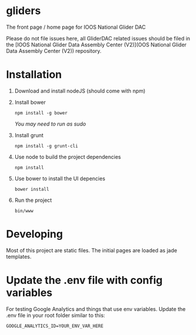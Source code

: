 # gliders
The front page / home page for IOOS National Glider DAC

Please do not file issues here,  all GliderDAC related issues should be filed in the [IOOS National Glider Data Assembly Center (V2)](OOS National Glider Data Assembly Center (V2)) repository.


# Installation

1. Download and install nodeJS (should come with npm)
2. Install bower
   
   ```
   npm install -g bower
   ```

   _You may need to run as sudo_

3. Install grunt

   ```
   npm install -g grunt-cli
   ```

4. Use node to build the project dependencies

   ```
   npm install
   ```

5. Use bower to install the UI depencies

   ```
   bower install
   ```

6. Run the project

    ```
    bin/www
    ```

# Developing

Most of this project are static files. The initial pages are loaded as jade
templates.  

# Update the .env file with config variables
For testing Google Analytics and things that use env variables.
Update the .env file in your root folder similar to this:
```
GOOGLE_ANALYTICS_ID=YOUR_ENV_VAR_HERE
```
